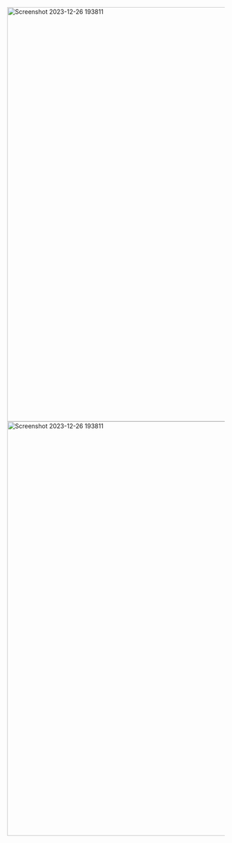<img width="957" alt="Screenshot 2023-12-26 193811" src="https://github.com/aysenaozcan/Asp.Net-Core-6.0-Project/assets/92749952/674a1985-44d8-463a-8ea7-2f4f1d974c81">
<img width="957" alt="Screenshot 2023-12-26 193811" src="https://github.com/aysenaozcan/Asp.Net-Core-6.0-Project/assets/92749952/165e14e2-a7e8-456f-854f-0394cf922374">

